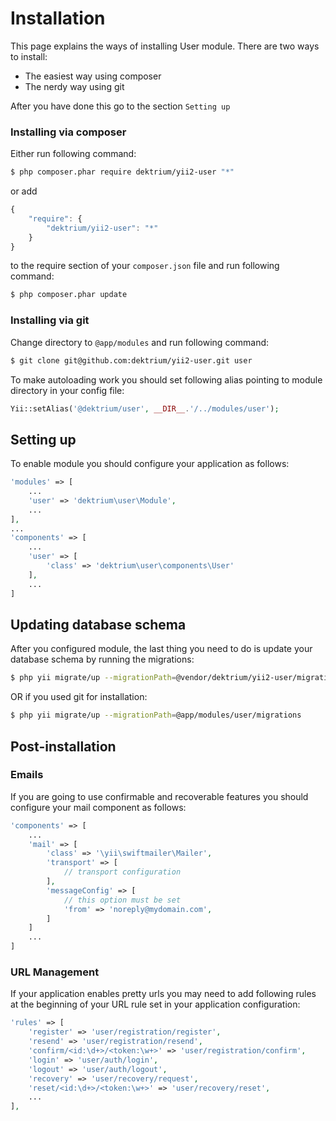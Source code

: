 Installation
============

This page explains the ways of installing User module. There are two ways to install:

- The easiest way using composer
- The nerdy way using git

After you have done this go to the section `Setting up`

### Installing via composer

Either run following command:

```bash
$ php composer.phar require dektrium/yii2-user "*"
```

or add

```js
{
    "require": {
        "dektrium/yii2-user": "*"
    }
}
```

to the require section of your `composer.json` file and run following command:

```bash
$ php composer.phar update
```

### Installing via git

Change directory to `@app/modules` and run following command:

```bash
$ git clone git@github.com:dektrium/yii2-user.git user
```

To make autoloading work you should set following alias pointing to module directory in your config file:

```php
Yii::setAlias('@dektrium/user', __DIR__.'/../modules/user');
```

## Setting up

To enable module you should configure your application as follows:

```php
'modules' => [
	...
	'user' => 'dektrium\user\Module',
	...
],
...
'components' => [
	...
	'user' => [
	    'class' => 'dektrium\user\components\User'
	],
	...
]
```

## Updating database schema

After you configured module, the last thing you need to do is update your database schema by running the migrations:

```bash
$ php yii migrate/up --migrationPath=@vendor/dektrium/yii2-user/migrations
```

OR if you used git for installation:

```bash
$ php yii migrate/up --migrationPath=@app/modules/user/migrations
```

## Post-installation

### Emails

If you are going to use confirmable and recoverable features you should configure your mail component as follows:

```php
'components' => [
	...
	'mail' => [
		'class' => '\yii\swiftmailer\Mailer',
		'transport' => [
			// transport configuration
		],
		'messageConfig' => [
			// this option must be set
			'from' => 'noreply@mydomain.com',
		]
	]
	...
]
```

### URL Management

If your application enables pretty urls you may need to add following rules at the beginning of your URL rule set in your application configuration:

```php
'rules' => [
	'register' => 'user/registration/register',
	'resend' => 'user/registration/resend',
	'confirm/<id:\d+>/<token:\w+>' => 'user/registration/confirm',
	'login' => 'user/auth/login',
	'logout' => 'user/auth/logout',
	'recovery' => 'user/recovery/request',
	'reset/<id:\d+>/<token:\w+>' => 'user/recovery/reset',
	...
],
```
